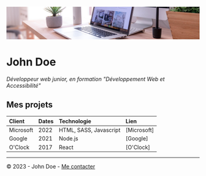 

![John Doe](https://github.com/Tom-Roche-Oclock/S01E11-Atelier-Recap/blob/main/img/desk-banner.jpg)

# John Doe

*Développeur web junior, en formation "Développement Web et Accessibilité"*


## Mes projets

|Client|Dates|Technologie|Lien|
|:-----|:----|:----------|:---|
|Microsoft|2022|HTML, SASS, Javascript|[Microsoft]|
|Google|2021|Node.js|[Google]|
|O'Clock|2017|React|[O'Clock]|

---

© 2023 - John Doe - [Me contacter](contact.md)